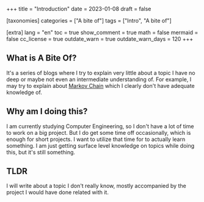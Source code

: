 +++
title = "Introduction"
date = 2023-01-08
draft = false

[taxonomies]
categories = ["A bite of"]
tags = ["Intro", "A bite of"]

[extra]
lang = "en"
toc = true
show_comment = true
math = false
mermaid = false
cc_license = true
outdate_warn = true
outdate_warn_days = 120
+++

## What is A Bite Of?
It's a series of blogs where I try to explain very little about a topic I have no deep or maybe not even an intermediate understanding of.
For example, I may try to explain about [Markov Chain](a_bite_of_markov_chain.md) which I clearly don't have adequate knowledge of.
<!-- more -->

## Why am I doing this?
I am currently studying Computer Engineering, so I don't have a lot of time to work on a big project. But I do get some time off occasionally, which is enough for short projects. I want to utilize that time for to actually learn something. I am just getting surface level knowledge on topics while doing this, but it's still something. 

## TLDR
I will write about a topic I don't really know, mostly accompanied by the project I would have done related with it.